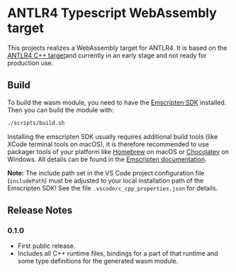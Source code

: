# ANTLR4 Typescript WebAssembly target

This projects realizes a WebAssembly target for ANTLR4. It is based on the [ANTLR4 C++ target](https://github.com/antlr/antlr4/tree/dev/runtime/Cpp)and currently in an early stage and not ready for production use.

## Build

To build the wasm module, you need to have the [Emscripten SDK](https://emscripten.org/docs/getting_started/downloads.html) installed. Then you can build the module with:

```bash
./scripts/build.sh
```

Installing the emscripten SDK usually requires additional build tools (like XCode terminal tools on macOS), it is therefore recommended to use packager tools of your platform like [Homebrew](https://brew.sh/) on macOS or [Chocolatey](https://chocolatey.org/) on Windows. All details can be found in the [Emscripten documentation](https://emscripten.org/docs/getting_started/downloads.html).

**Note:** The include path set in the VS Code project configuration file (`includePath`) must be adjusted to your local installation path of the Emscripten SDK! See the file `.vscode/c_cpp_properties.json` for details.

## Release Notes

### 0.1.0

- First public release.
- Includes all C++ runtime files, bindings for a part of that runtime and some type definitions for the generated wasm module.
